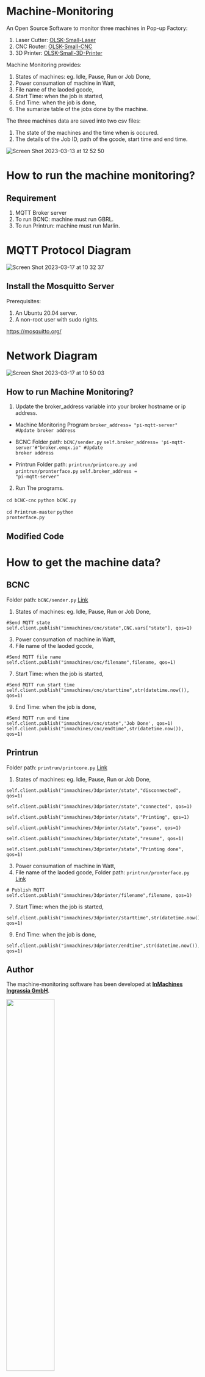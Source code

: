 # Machine-Monitoring
An Open Source Software to monitor three machines in Pop-up Factory: 
1. Laser Cutter: [OLSK-Small-Laser](https://github.com/Open-Lab-Starter-Kit/OLSK-Small-Laser)
3. CNC Router: [OLSK-Small-CNC](https://github.com/Open-Lab-Starter-Kit/OLSK-Small-CNC)
4. 3D Printer: [OLSK-Small-3D-Printer](https://github.com/Open-Lab-Starter-Kit/OLSK-Small-3D-Printer)

Machine Monitoring provides: 
1. States of machines: eg. Idle, Pause, Run or Job Done,
2. Power consumation of machine in Watt,
3. File name of the laoded gcode,
4. Start Time: when the job is started,
5. End Time: when the job is done,
6. The sumarize table of the jobs done by the machine.

The three machines data are saved into two csv files:
1. The state of the machines and the time when is occured.
2. The details of the Job ID, path of the gcode, start time and end time.

![Screen Shot 2023-03-13 at 12 52 50](https://user-images.githubusercontent.com/27281789/224694394-71e27d97-3190-4532-841b-41424c293412.png)

# How to run the machine monitoring?

## Requirement
1. MQTT Broker server
2. To run BCNC: machine must run GBRL.
3. To run Printrun: machine must run Marlin.

# MQTT Protocol Diagram
![Screen Shot 2023-03-17 at 10 32 37](https://user-images.githubusercontent.com/27281789/225866924-373d7fd3-f69f-43ab-9535-a008c2f3f30f.png)

## Install the Mosquitto Server
Prerequisites:
1. An Ubuntu 20.04 server.
2. A non-root user with sudo rights.

https://mosquitto.org/

# Network Diagram
![Screen Shot 2023-03-17 at 10 50 03](https://user-images.githubusercontent.com/27281789/225871104-801c20bc-4491-4fed-be14-32443b97613b.png)

## How to run Machine Monitoring?
1. Update the broker_address variable into your broker hostname or ip address.

- Machine Monitoring Program
<code>broker_address= "pi-mqtt-server" #Update broker address</code>

- BCNC
Folder path: <code>bCNC/sender.py</code>
<code>self.broker_address= 'pi-mqtt-server'#"broker.emqx.io" #Update broker address</code>

- Printrun
Folder path: <code>printrun/printcore.py and printrun/pronterface.py</code>
<code>self.broker_address = "pi-mqtt-server"</code>

2. Run The programs.

  <code>cd bCNC-cnc</code>
  <code>python bCNC.py</code>
  
  <code>cd Printrun-master</code>
  <code>python pronterface.py</code>

  Modified Code
--
 # How to get the machine data?

## BCNC
Folder path: <code>bCNC/sender.py</code>
[Link](https://github.com/satshas/machine-monitoring/blob/main/bCNC-cnc/bCNC/Sender.py)

1. States of machines: eg. Idle, Pause, Run or Job Done,
```
#Send MQTT state
self.client.publish("inmachines/cnc/state",CNC.vars["state"], qos=1)
```
3. Power consumation of machine in Watt,
5. File name of the laoded gcode,
```
#Send MQTT file name
self.client.publish("inmachines/cnc/filename",filename, qos=1)
```
7. Start Time: when the job is started,
```
#Send MQTT run start time
self.client.publish("inmachines/cnc/starttime",str(datetime.now()), qos=1)
```
9. End Time: when the job is done,
```
#Send MQTT run end time
self.client.publish("inmachines/cnc/state",'Job Done', qos=1)
self.client.publish("inmachines/cnc/endtime",str(datetime.now()), qos=1)
```

## Printrun
Folder path: <code>printrun/printcore.py</code>
[Link](https://github.com/satshas/machine-monitoring/blob/main/Printrun-master/printrun/printcore.py)

1. States of machines: eg. Idle, Pause, Run or Job Done,
```
self.client.publish("inmachines/3dprinter/state","disconnected", qos=1)
```
```
self.client.publish("inmachines/3dprinter/state","connected", qos=1)
```
```
self.client.publish("inmachines/3dprinter/state","Printing", qos=1)
```
```
self.client.publish("inmachines/3dprinter/state","pause", qos=1)
```
```
self.client.publish("inmachines/3dprinter/state","resume", qos=1)
```
```
self.client.publish("inmachines/3dprinter/state","Printing done", qos=1)
```
3. Power consumation of machine in Watt,
5. File name of the laoded gcode,
Folder path: <code>printrun/pronterface.py</code>
[Link](https://github.com/satshas/machine-monitoring/blob/main/Printrun-master/printrun/pronterface.py)
```
# Publish MQTT
self.client.publish("inmachines/3dprinter/filename",filename, qos=1)
```
7. Start Time: when the job is started,
```
self.client.publish("inmachines/3dprinter/starttime",str(datetime.now()), qos=1)
```
9. End Time: when the job is done,
```
self.client.publish("inmachines/3dprinter/endtime",str(datetime.now()), qos=1)
```


  Author
--

The machine-monitoring software has been developed at **[InMachines Ingrassia GmbH](https://www.inmachines.net/)**.

<img src="https://irp.cdn-website.com/2b5ccdcd/dms3rep/multi/InMachines_Logo_positive_white.png" width="50%">

<br>

Development and programming by:
- **[Marcello Tania](https://marcellotania.com/)**

Contact
--

- daniele@inmachines.net
- [https://www.inmachines.net/](https://www.inmachines.net/)


License
--

The machine-monitoring is released under the following open source license:

- GNU Affero General Public License - **[AGPL](https://www.gnu.org/licenses/agpl-3.0.en.html)**

The machine-monitoring documentation, pictures and presentation text of this repository are released under the following license:

- Creative-Commons-Attribution-ShareAlike 4.0 International - **[CC BY-SA 4.0](https://creativecommons.org/licenses/by-sa/4.0/)**


